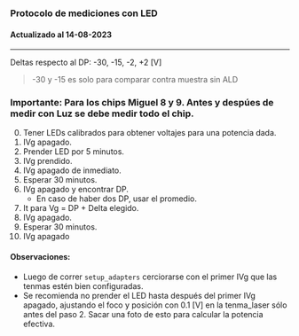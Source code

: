 ### Protocolo de mediciones con LED
#### Actualizado al 14-08-2023
---

Deltas respecto al DP: -30, -15, -2, +2 [V] 
> -30 y -15 es solo para comparar contra muestra sin ALD

### Importante: Para los chips Miguel 8 y 9. Antes y despúes de medir con Luz se debe medir todo el chip.

0. Tener LEDs calibrados para obtener voltajes para una potencia dada.
1. IVg apagado.
2. Prender LED por 5 minutos.
3. IVg prendido.
4. IVg apagado de inmediato.
5. Esperar 30 minutos.
6. IVg apagado y encontrar DP.
    + En caso de haber dos DP, usar el promedio.
7. It para Vg = DP + Delta elegido.
8. IVg apagado.
9. Esperar 30 minutos.
10. IVg apagado

#### Observaciones:
+ Luego de correr `setup_adapters` cerciorarse con el primer IVg que las tenmas estén bien configuradas.
+ Se recomienda no prender el LED hasta después del primer IVg apagado, ajustando el foco y posición con 0.1 [V] en la tenma_laser sólo antes del paso 2. Sacar una foto de esto para calcular la potencia efectiva. 



